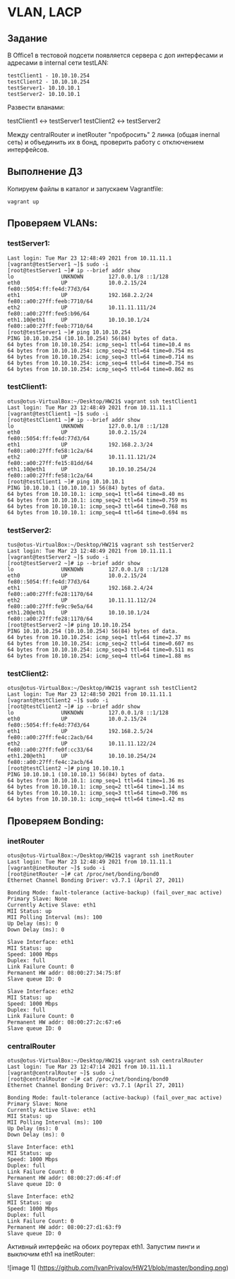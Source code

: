 # VLAN, LACP

## Задание

В Office1 в тестовой подсети появляется сервера с доп интерфесами и адресами в internal сети testLAN:

    testClient1 - 10.10.10.254
    testClient2 - 10.10.10.254
    testServer1- 10.10.10.1
    testServer2- 10.10.10.1

Развести вланами:

testClient1 <-> testServer1 testClient2 <-> testServer2

Между centralRouter и inetRouter "пробросить" 2 линка (общая inernal сеть) и объединить их в бонд, проверить работу c отключением интерфейсов.

## Выполнение ДЗ

Копируем файлы в каталог и запускаем Vagrantfile:

```shell
vagrant up
```

## Проверяем VLANs:

### testServer1:

```shell
Last login: Tue Mar 23 12:48:49 2021 from 10.11.11.1
[vagrant@testServer1 ~]$ sudo -i
[root@testServer1 ~]# ip --brief addr show
lo               UNKNOWN        127.0.0.1/8 ::1/128 
eth0             UP             10.0.2.15/24 fe80::5054:ff:fe4d:77d3/64 
eth1             UP             192.168.2.2/24 fe80::a00:27ff:feeb:7710/64 
eth2             UP             10.11.11.111/24 fe80::a00:27ff:fee5:b96/64 
eth1.10@eth1     UP             10.10.10.1/24 fe80::a00:27ff:feeb:7710/64 
[root@testServer1 ~]# ping 10.10.10.254
PING 10.10.10.254 (10.10.10.254) 56(84) bytes of data.
64 bytes from 10.10.10.254: icmp_seq=1 ttl=64 time=10.4 ms
64 bytes from 10.10.10.254: icmp_seq=2 ttl=64 time=0.754 ms
64 bytes from 10.10.10.254: icmp_seq=3 ttl=64 time=0.714 ms
64 bytes from 10.10.10.254: icmp_seq=4 ttl=64 time=0.754 ms
64 bytes from 10.10.10.254: icmp_seq=5 ttl=64 time=0.862 ms
```

### testClient1:

```shell
otus@otus-VirtualBox:~/Desktop/HW21$ vagrant ssh testClient1
Last login: Tue Mar 23 12:48:49 2021 from 10.11.11.1
[vagrant@testClient1 ~]$ sudo -i
[root@testClient1 ~]# ip --brief addr show
lo               UNKNOWN        127.0.0.1/8 ::1/128 
eth0             UP             10.0.2.15/24 fe80::5054:ff:fe4d:77d3/64 
eth1             UP             192.168.2.3/24 fe80::a00:27ff:fe58:1c2a/64 
eth2             UP             10.11.11.121/24 fe80::a00:27ff:fe15:81dd/64 
eth1.10@eth1     UP             10.10.10.254/24 fe80::a00:27ff:fe58:1c2a/64 
[root@testClient1 ~]# ping 10.10.10.1
PING 10.10.10.1 (10.10.10.1) 56(84) bytes of data.
64 bytes from 10.10.10.1: icmp_seq=1 ttl=64 time=8.40 ms
64 bytes from 10.10.10.1: icmp_seq=2 ttl=64 time=0.759 ms
64 bytes from 10.10.10.1: icmp_seq=3 ttl=64 time=0.768 ms
64 bytes from 10.10.10.1: icmp_seq=4 ttl=64 time=0.694 ms
```

### testServer2:

```shell
tus@otus-VirtualBox:~/Desktop/HW21$ vagrant ssh testServer2
Last login: Tue Mar 23 12:48:49 2021 from 10.11.11.1
[vagrant@testServer2 ~]$ sudo -i
[root@testServer2 ~]# ip --brief addr show
lo               UNKNOWN        127.0.0.1/8 ::1/128 
eth0             UP             10.0.2.15/24 fe80::5054:ff:fe4d:77d3/64 
eth1             UP             192.168.2.4/24 fe80::a00:27ff:fe28:1170/64 
eth2             UP             10.11.11.112/24 fe80::a00:27ff:fe9c:9e5a/64 
eth1.20@eth1     UP             10.10.10.1/24 fe80::a00:27ff:fe28:1170/64 
[root@testServer2 ~]# ping 10.10.10.254
PING 10.10.10.254 (10.10.10.254) 56(84) bytes of data.
64 bytes from 10.10.10.254: icmp_seq=1 ttl=64 time=2.37 ms
64 bytes from 10.10.10.254: icmp_seq=2 ttl=64 time=0.607 ms
64 bytes from 10.10.10.254: icmp_seq=3 ttl=64 time=0.511 ms
64 bytes from 10.10.10.254: icmp_seq=4 ttl=64 time=1.88 ms
```

### testClient2:

```shell
otus@otus-VirtualBox:~/Desktop/HW21$ vagrant ssh testClient2
Last login: Tue Mar 23 12:48:50 2021 from 10.11.11.1
[vagrant@testClient2 ~]$ sudo -i
[root@testClient2 ~]# ip --brief addr show
lo               UNKNOWN        127.0.0.1/8 ::1/128 
eth0             UP             10.0.2.15/24 fe80::5054:ff:fe4d:77d3/64 
eth1             UP             192.168.2.5/24 fe80::a00:27ff:fe4c:2acb/64 
eth2             UP             10.11.11.122/24 fe80::a00:27ff:fe0f:cc33/64 
eth1.20@eth1     UP             10.10.10.254/24 fe80::a00:27ff:fe4c:2acb/64 
[root@testClient2 ~]# ping 10.10.10.1
PING 10.10.10.1 (10.10.10.1) 56(84) bytes of data.
64 bytes from 10.10.10.1: icmp_seq=1 ttl=64 time=1.36 ms
64 bytes from 10.10.10.1: icmp_seq=2 ttl=64 time=1.14 ms
64 bytes from 10.10.10.1: icmp_seq=3 ttl=64 time=0.706 ms
64 bytes from 10.10.10.1: icmp_seq=4 ttl=64 time=1.42 ms
```

## Проверяем Bonding:

### inetRouter

```shell
otus@otus-VirtualBox:~/Desktop/HW21$ vagrant ssh inetRouter
Last login: Tue Mar 23 12:48:49 2021 from 10.11.11.1
[vagrant@inetRouter ~]$ sudo -i
[root@inetRouter ~]# cat /proc/net/bonding/bond0
Ethernet Channel Bonding Driver: v3.7.1 (April 27, 2011)

Bonding Mode: fault-tolerance (active-backup) (fail_over_mac active)
Primary Slave: None
Currently Active Slave: eth1
MII Status: up
MII Polling Interval (ms): 100
Up Delay (ms): 0
Down Delay (ms): 0

Slave Interface: eth1
MII Status: up
Speed: 1000 Mbps
Duplex: full
Link Failure Count: 0
Permanent HW addr: 08:00:27:34:75:8f
Slave queue ID: 0

Slave Interface: eth2
MII Status: up
Speed: 1000 Mbps
Duplex: full
Link Failure Count: 0
Permanent HW addr: 08:00:27:2c:67:e6
Slave queue ID: 0
```

### centralRouter

```shell
otus@otus-VirtualBox:~/Desktop/HW21$ vagrant ssh centralRouter
Last login: Tue Mar 23 12:47:14 2021 from 10.11.11.1
[vagrant@centralRouter ~]$ sudo -i
[root@centralRouter ~]# cat /proc/net/bonding/bond0
Ethernet Channel Bonding Driver: v3.7.1 (April 27, 2011)

Bonding Mode: fault-tolerance (active-backup) (fail_over_mac active)
Primary Slave: None
Currently Active Slave: eth1
MII Status: up
MII Polling Interval (ms): 100
Up Delay (ms): 0
Down Delay (ms): 0

Slave Interface: eth1
MII Status: up
Speed: 1000 Mbps
Duplex: full
Link Failure Count: 0
Permanent HW addr: 08:00:27:d6:4f:df
Slave queue ID: 0

Slave Interface: eth2
MII Status: up
Speed: 1000 Mbps
Duplex: full
Link Failure Count: 0
Permanent HW addr: 08:00:27:d1:63:f9
Slave queue ID: 0
```

Активный интерфейс на обоих роутерах eth1. 
Запустим пинги и выключим eth1 на inetRouter:

![image 1] (https://github.com/IvanPrivalov/HW21/blob/master/bonding.png)

